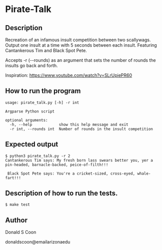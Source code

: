 Pirate-Talk
===========
## Description
Recreation of an infamous insult competition between two scallywags. Output one insult at a time with 5 seconds between each insult. Featuring Cantankerous Tim and Black Spot Pete.

Accepts -r (--rounds) as an argument that sets the number of rounds the insults go back and forth.

Inspiration: https://www.youtube.com/watch?v=SLrUpiePR60

## How to run the program
````
usage: pirate_talk.py [-h] -r int

Argparse Python script

optional arguments:
  -h, --help            show this help message and exit
  -r int, --rounds int  Number of rounds in the insult competition
````
## Expected output
````
$ python3 pirate_talk.py -r 2
Cantankerous Tim says: My fresh born lass swears better you, yer a pin-headed, barnacle-backed, peice-of-filth!!!

 Black Spot Pete says: You're a cricket-sized, cross-eyed, whale-fart!!!
````
     
## Description of how to run the tests.
````
$ make test
````

## Author
Donald S Coon

donaldscoon@emailarizonaedu
